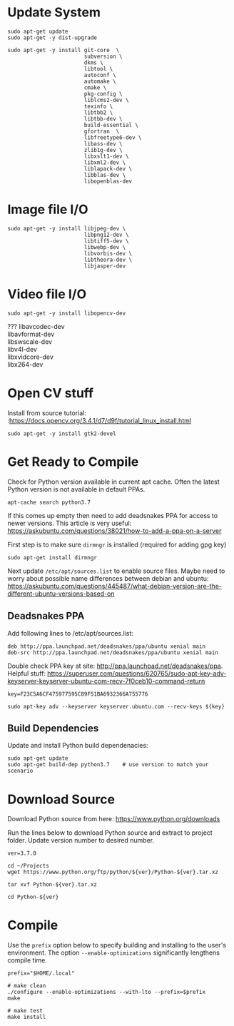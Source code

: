 

# Update System

    sudo apt-get update
    sudo apt-get -y dist-upgrade

    sudo apt-get -y install git-core  \
                            subversion \
                            dkms \
                            libtool \
                            autoconf \
                            automake \
                            cmake \
                            pkg-config \
                            liblcms2-dev \
                            texinfo \
                            libtbb2 \
                            libtbb-dev \
                            build-essential \
                            gfortran  \
                            libfreetype6-dev \
                            libass-dev \
                            zlib1g-dev \
                            libxslt1-dev \
                            libxml2-dev \
                            liblapack-dev \
                            libblas-dev \
                            libopenblas-dev

# Image file I/O

    sudo apt-get -y install libjpeg-dev \
                            libpng12-dev \
                            libtiff5-dev \
                            libwebp-dev \
                            libvorbis-dev \
                            libtheora-dev \
                            libjasper-dev

# Video file I/O

    sudo apt-get -y install libopencv-dev

???                            libavcodec-dev \
                            libavformat-dev \
                            libswscale-dev \
                            libv4l-dev \
                            libxvidcore-dev \
                            libx264-dev


# Open CV stuff

Install from source tutorial: :https://docs.opencv.org/3.4.1/d7/d9f/tutorial_linux_install.html

    sudo apt-get -y install gtk2-devel



# Get Ready to Compile

Check for Python version available in current apt cache. Often the latest Python version is not
available in default PPAs.

    apt-cache search python3.7

If this comes up empty then need to add deadsnakes PPA for access to newer versions.
This article is very useful: https://askubuntu.com/questions/38021/how-to-add-a-ppa-on-a-server

First step is to make sure `dirmngr` is installed (required for adding gpg key)

    sudo apt-get install dirmngr

Next update `/etc/apt/sources.list` to enable source files.  Maybe need to worry about possible
name differences between debian and ubuntu: https://askubuntu.com/questions/445487/what-debian-version-are-the-different-ubuntu-versions-based-on


## Deadsnakes PPA

Add following lines to /etc/apt/sources.list:

    deb http://ppa.launchpad.net/deadsnakes/ppa/ubuntu xenial main
    deb-src http://ppa.launchpad.net/deadsnakes/ppa/ubuntu xenial main

Double check PPA key at site: http://ppa.launchpad.net/deadsnakes/ppa.
Helpful stuff: https://superuser.com/questions/620765/sudo-apt-key-adv-keyserver-keyserver-ubuntu-com-recv-7f0ceb10-command-return

    key=F23C5A6CF475977595C89F51BA6932366A755776

    sudo apt-key adv --keyserver keyserver.ubuntu.com --recv-keys ${key}


## Build Dependencies

Update and install Python build dependenacies:

    sudo apt-get update
    sudo apt-get build-dep python3.7    # use version to match your scenario



# Download Source

Download Python source from here: https://www.python.org/downloads

Run the lines below to download Python source and extract to project folder.  Update version
number to desired number.

    ver=3.7.0

    cd ~/Projects
    wget https://www.python.org/ftp/python/${ver}/Python-${ver}.tar.xz

    tar xvf Python-${ver}.tar.xz

    cd Python-${ver}


# Compile

Use the `prefix` option below to specify building and installing to the user's environment.
The option `--enable-optimizations` significantly lengthens compile time.

    prefix="$HOME/.local"

    # make clean
    ./configure --enable-optimizations --with-lto --prefix=$prefix
    make

    # make test
    make install
